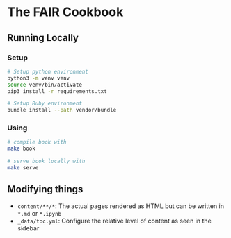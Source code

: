 # The FAIR Cookbook

## Running Locally

### Setup
```bash
# Setup python environment
python3 -m venv venv
source venv/bin/activate
pip3 install -r requirements.txt

# Setup Ruby environment
bundle install --path vendor/bundle
```

### Using
```bash
# compile book with
make book

# serve book locally with
make serve
```

## Modifying things

- `content/**/*`: The actual pages rendered as HTML but can be written in `*.md` or `*.ipynb`
- `_data/toc.yml`: Configure the relative level of content as seen in the sidebar

